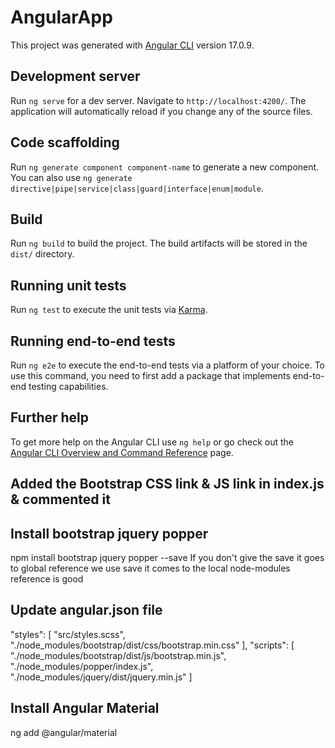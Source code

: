 # AngularApp

This project was generated with [Angular CLI](https://github.com/angular/angular-cli) version 17.0.9.

## Development server

Run `ng serve` for a dev server. Navigate to `http://localhost:4200/`. The application will automatically reload if you change any of the source files.

## Code scaffolding

Run `ng generate component component-name` to generate a new component. You can also use `ng generate directive|pipe|service|class|guard|interface|enum|module`.

## Build

Run `ng build` to build the project. The build artifacts will be stored in the `dist/` directory.

## Running unit tests

Run `ng test` to execute the unit tests via [Karma](https://karma-runner.github.io).

## Running end-to-end tests

Run `ng e2e` to execute the end-to-end tests via a platform of your choice. To use this command, you need to first add a package that implements end-to-end testing capabilities.

## Further help

To get more help on the Angular CLI use `ng help` or go check out the [Angular CLI Overview and Command Reference](https://angular.io/cli) page.

## Added the Bootstrap CSS link & JS link in index.js & commented it

## Install bootstrap jquery popper

npm install bootstrap jquery popper --save
If you don't give the save it goes to global reference we use save it comes to the local node-modules reference is good


## Update angular.json file

 "styles": [
              "src/styles.scss",
              "./node_modules/bootstrap/dist/css/bootstrap.min.css"
            ],
            "scripts": [
              "./node_modules/bootstrap/dist/js/bootstrap.min.js",
              "./node_modules/popper/index.js",
              "./node_modules/jquery/dist/jquery.min.js"
            ]

## Install Angular Material

ng add @angular/material